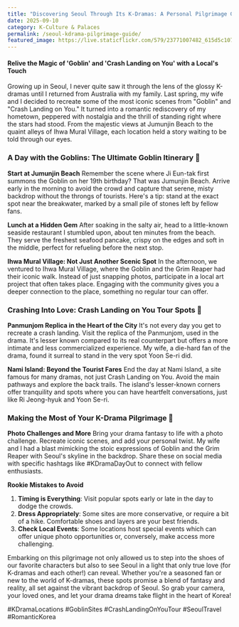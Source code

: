 ```yaml
---
title: "Discovering Seoul Through Its K-Dramas: A Personal Pilgrimage Guide"
date: 2025-09-10
category: K-Culture & Palaces
permalink: /seoul-kdrama-pilgrimage-guide/
featured_image: https://live.staticflickr.com/579/23771007482_615d5c1071.jpg
---
```


#### Relive the Magic of 'Goblin' and 'Crash Landing on You' with a Local's Touch

Growing up in Seoul, I never quite saw it through the lens of the glossy K-dramas until I returned from Australia with my family. Last spring, my wife and I decided to recreate some of the most iconic scenes from "Goblin" and "Crash Landing on You." It turned into a romantic rediscovery of my hometown, peppered with nostalgia and the thrill of standing right where the stars had stood. From the majestic views at Jumunjin Beach to the quaint alleys of Ihwa Mural Village, each location held a story waiting to be told through our eyes.

### A Day with the Goblins: The Ultimate Goblin Itinerary 📍

**Start at Jumunjin Beach**
Remember the scene where Ji Eun-tak first summons the Goblin on her 19th birthday? That was Jumunjin Beach. Arrive early in the morning to avoid the crowd and capture that serene, misty backdrop without the throngs of tourists. Here's a tip: stand at the exact spot near the breakwater, marked by a small pile of stones left by fellow fans.

**Lunch at a Hidden Gem**
After soaking in the salty air, head to a little-known seaside restaurant I stumbled upon, about ten minutes from the beach. They serve the freshest seafood pancake, crispy on the edges and soft in the middle, perfect for refueling before the next stop.

**Ihwa Mural Village: Not Just Another Scenic Spot**
In the afternoon, we ventured to Ihwa Mural Village, where the Goblin and the Grim Reaper had their iconic walk. Instead of just snapping photos, participate in a local art project that often takes place. Engaging with the community gives you a deeper connection to the place, something no regular tour can offer.

### Crashing Into Love: Crash Landing on You Tour Spots 🛬

**Panmunjom Replica in the Heart of the City**
It's not every day you get to recreate a crash landing. Visit the replica of the Panmunjom, used in the drama. It's lesser known compared to its real counterpart but offers a more intimate and less commercialized experience. My wife, a die-hard fan of the drama, found it surreal to stand in the very spot Yoon Se-ri did.

**Nami Island: Beyond the Tourist Fares**
End the day at Nami Island, a site famous for many dramas, not just Crash Landing on You. Avoid the main pathways and explore the back trails. The island's lesser-known corners offer tranquility and spots where you can have heartfelt conversations, just like Ri Jeong-hyuk and Yoon Se-ri.

### Making the Most of Your K-Drama Pilgrimage 📸

**Photo Challenges and More**
Bring your drama fantasy to life with a photo challenge. Recreate iconic scenes, and add your personal twist. My wife and I had a blast mimicking the stoic expressions of Goblin and the Grim Reaper with Seoul's skyline in the backdrop. Share these on social media with specific hashtags like #KDramaDayOut to connect with fellow enthusiasts.

**Rookie Mistakes to Avoid**
1. **Timing is Everything**: Visit popular spots early or late in the day to dodge the crowds.
2. **Dress Appropriately**: Some sites are more conservative, or require a bit of a hike. Comfortable shoes and layers are your best friends.
3. **Check Local Events**: Some locations host special events which can offer unique photo opportunities or, conversely, make access more challenging.

Embarking on this pilgrimage not only allowed us to step into the shoes of our favorite characters but also to see Seoul in a light that only true love (for K-dramas and each other!) can reveal. Whether you're a seasoned fan or new to the world of K-dramas, these spots promise a blend of fantasy and reality, all set against the vibrant backdrop of Seoul. So grab your camera, your loved ones, and let your drama dreams take flight in the heart of Korea!

#KDramaLocations #GoblinSites #CrashLandingOnYouTour #SeoulTravel #RomanticKorea